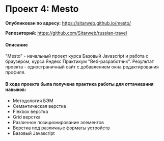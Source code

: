 # Проект 4: Mesto
__Опубликован по адресу:__ https://sitarweb.github.io/mesto/

__Репозиторий:__ https://github.com/Sitarweb/russian-travel
#### Описание
"Mesto" - начальный проект курса Базовый Javascript и работа с браузером, курса Яндекс Практикум "Веб-разработчик". Результат проекта - одностраничный сайт с добавлением окна редактирования профиля.
#### В ходе проекта была получена практика работы для оттачивания навыков:
* Методология БЭМ
* Семантическая верстка
* Flexbox верстка
* Grid верстка
* Различное позиционирование элементов
* Верстка под различные форматы устройств
* Базовый Javascript

